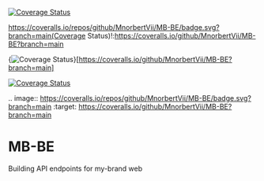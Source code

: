 [![Coverage Status](https://coveralls.io/repos/github/MnorbertVii/MB-BE/badge.png?branch=main)](https://coveralls.io/github/MnorbertVii/MB-BE?branch=main)

https://coveralls.io/repos/github/MnorbertVii/MB-BE/badge.svg?branch=main(Coverage Status)!:https://coveralls.io/github/MnorbertVii/MB-BE?branch=main

{<img src="https://coveralls.io/repos/github/MnorbertVii/MB-BE/badge.svg?branch=main" alt="Coverage Status" />}[https://coveralls.io/github/MnorbertVii/MB-BE?branch=main]


<a href='https://coveralls.io/github/MnorbertVii/MB-BE?branch=main'><img src='https://coveralls.io/repos/github/MnorbertVii/MB-BE/badge.svg?branch=main' alt='Coverage Status' /></a>

.. image:: https://coveralls.io/repos/github/MnorbertVii/MB-BE/badge.svg?branch=main
:target: https://coveralls.io/github/MnorbertVii/MB-BE?branch=main


# MB-BE
Building API endpoints for my-brand web
